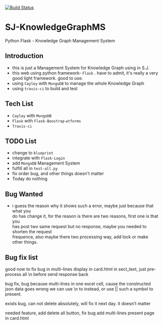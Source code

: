 [![Build Status](https://travis-ci.org/BigDipper7/SJ-KnowledgeGraphMS.svg?branch=master)](https://travis-ci.org/BigDipper7/SJ-KnowledgeGraphMS)

# SJ-KnowledgeGraphMS
Python Flask - Knowledge Graph Management System

## Introduction ##
- this is just a Management System for Knowledge Graph using in S.J.  
- this web using python framework- `Flask` . have to admit, it's really a very  
  good light framework. good to use.  
- using `Cayley` with `MongoDB` to manage the whole Knowledge Graph
- using `travis-ci` to build and test

## Tech List ##
- `Cayley` with `MongoDB`
- `Flask` with `Flask-Boostrap` `wtforms`
- `Travis-ci`

## TODO List ##
- change to  `blueprint`
- integrate with `Flask-Login`
- add `MongoDB` Management System
- fulfill all in `test-all.py`
- fix order bug, and other things doesn't matter
- Today do nothing


## Bug Wanted ##
- i guess the reason why it shows such a error, maybe just because that what you  
   do has change it, for the reason is there are two reasons, first one is that you  
   has post two same request but no response, maybe you needed to shorten the request  
   frequence, also maybe there two processing way, add lock or make other things.



## Bug fix list ##
good now to fix bug in multi-lines display in card.html in sect_text, just pre-process all \n before send response back

bug fix, bug because multi-lines in one excel cell, cause the constructed json data goes wrong
we can use \n to instead, or use || such a symbol to present.

exists bug, can not delete absolutely, will fix it next day. it doesn't matter

needed feature, add delete all button,
fix bug
add multi-lines present page in card.html
